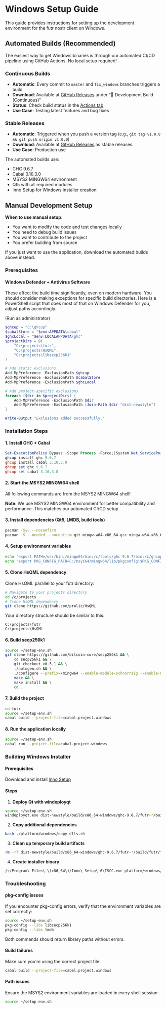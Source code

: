 # Windows Setup Guide

This guide provides instructions for setting up the development environment for the futr nostr client on Windows.

## Automated Builds (Recommended)

The easiest way to get Windows binaries is through our automated CI/CD pipeline using GitHub Actions. No local setup required!

### Continuous Builds
- **Automatic**: Every commit to `master` and `fix_windows` branches triggers a build
- **Download**: Available at [GitHub Releases](https://github.com/futrnostr/futr/releases/tag/continuous) under "🚧 Development Build (Continuous)"
- **Status**: Check build status in the [Actions tab](https://github.com/futrnostr/futr/actions)
- **Use Case**: Testing latest features and bug fixes

### Stable Releases  
- **Automatic**: Triggered when you push a version tag (e.g., `git tag v1.0.0 && git push origin v1.0.0`)
- **Download**: Available at [GitHub Releases](https://github.com/futrnostr/futr/releases) as stable releases
- **Use Case**: Production use

The automated builds use:
- GHC 9.6.7
- Cabal 3.10.3.0
- MSYS2 MINGW64 environment
- Qt5 with all required modules
- Inno Setup for Windows installer creation

## Manual Development Setup

**When to use manual setup:**
- You want to modify the code and test changes locally
- You need to debug build issues
- You want to contribute to the project
- You prefer building from source

If you just want to use the application, download the automated builds above instead.

### Prerequisites

#### Windows Defender + Antivirus Software

These affect the build time significantly, even on modern hardware. You should consider making exceptions for specific build directories. Here is a PowerShell script that does most of that on Windows Defender for you, adjust paths accordingly.

(Run as administrator)

```powershell
$ghcup = "C:\ghcup"
$cabalStore = "$env:APPDATA\cabal"
$ghcLocal = "$env:LOCALAPPDATA\ghc"
$projectDirs = @(
    "C:\projects\futr",
    "C:\projects\HsQML",
    "C:\projects\libsecp256k1"
)

# Add static exclusions
Add-MpPreference -ExclusionPath $ghcup
Add-MpPreference -ExclusionPath $cabalStore
Add-MpPreference -ExclusionPath $ghcLocal

# Add project-specific exclusions
foreach ($dir in $projectDirs) {
    Add-MpPreference -ExclusionPath $dir
    Add-MpPreference -ExclusionPath (Join-Path $dir "dist-newstyle")
}

Write-Output "Exclusions added successfully."
```

### Installation Steps

#### 1. Install GHC + Cabal

```powershell
Set-ExecutionPolicy Bypass -Scope Process -Force;[System.Net.ServicePointManager]::SecurityProtocol = [System.Net.ServicePointManager]::SecurityProtocol -bor 3072; try { Invoke-Command -ScriptBlock ([ScriptBlock]::Create((Invoke-WebRequest https://www.haskell.org/ghcup/sh/bootstrap-haskell.ps1 -UseBasicParsing))) -ArgumentList $true } catch { Write-Error $_ }
ghcup install ghc 9.6.7
ghcup install cabal 3.10.3.0
ghcup set ghc 9.6.7
ghcup set cabal 3.10.3.0
```

#### 2. Start the MSYS2 MINGW64 shell

All following commands are from the MSYS2 MINGW64 shell!

**Note**: We use MSYS2 MINGW64 environment for better compatibility and performance. This matches our automated CI/CD setup.

#### 3. Install dependencies (Qt5, LMDB, build tools)

```bash
pacman -Syu --noconfirm
pacman -S --needed --noconfirm git mingw-w64-x86_64-gcc mingw-w64-x86_64-make mingw-w64-x86_64-qt5-base mingw-w64-x86_64-qt5-declarative mingw-w64-x86_64-qt5-graphicaleffects mingw-w64-x86_64-qt5-imageformats mingw-w64-x86_64-qt5-multimedia mingw-w64-x86_64-qt5-quickcontrols2 mingw-w64-x86_64-qt5-svg mingw-w64-x86_64-qt5-tools mingw-w64-x86_64-qt5-translations mingw-w64-x86_64-qt5-winextras mingw-w64-x86_64-openssl mingw-w64-x86_64-angleproject mingw-w64-x86_64-lmdb mingw-w64-x86_64-libunwind mingw-w64-x86_64-toolchain mingw-w64-x86_64-zlib mingw-w64-x86_64-libwebp mingw-w64-x86_64-libjpeg-turbo mingw-w64-x86_64-giflib mingw-w64-x86_64-libwinpthread autoconf autogen automake libtool make
```

#### 4. Setup environment variables

```bash
echo 'export PATH=/usr/bin:/mingw64/bin:/c/tools/ghc-9.6.7/bin:/c/ghcup/bin:$PATH' > ~/setup-env.sh
echo 'export PKG_CONFIG_PATH=C:/msys64/mingw64/lib/pkgconfig:$PKG_CONFIG_PATH' >> ~/setup-env.sh
```

#### 5. Clone HsQML dependency

Clone HsQML parallel to your futr directory:

```bash
# Navigate to your projects directory
cd /c/projects
# Clone HsQML dependency
git clone https://github.com/prolic/HsQML
```

Your directory structure should be similar to this:

```
C:\projects\futr
C:\projects\HsQML
```

#### 6. Build secp256k1

```bash
source ~/setup-env.sh
git clone https://github.com/bitcoin-core/secp256k1 && \
    cd secp256k1 && \
    git checkout v0.5.1 && \
    ./autogen.sh && \
    ./configure --prefix=/mingw64 --enable-module-schnorrsig --enable-module-extrakeys --enable-module-ecdh --enable-experimental --enable-module-recovery && \
    make && \
    make install && \
    cd ..
```

#### 7. Build the project

```bash
cd futr
source ~/setup-env.sh
cabal build --project-file=cabal.project.windows
```

#### 8. Run the application locally

```bash
source ~/setup-env.sh
cabal run --project-file=cabal.project.windows
```

### Building Windows Installer

#### Prerequisites

Download and install [Inno Setup](https://jrsoftware.org/isdl.php)

#### Steps

1. **Deploy Qt with windeployqt**

```bash
source ~/setup-env.sh
windeployqt.exe dist-newstyle/build/x86_64-windows/ghc-9.6.7/futr-*/build/futr/futr.exe --qmldir=resources/qml
```

2. **Copy additional dependencies**

```bash
bash ./platform/windows/copy-dlls.sh
```

3. **Clean up temporary build artifacts**

```bash
rm -rf dist-newstyle/build/x86_64-windows/ghc-9.6.7/futr-*/build/futr/futr-tmp
```

4. **Create installer binary**

```bash
/c/Program\ Files\ \(x86_64\)/Inno\ Setup\ 6\ISCC.exe platform/windows/innosetup.iss
```

### Troubleshooting

#### pkg-config issues

If you encounter pkg-config errors, verify that the environment variables are set correctly:

```bash
source ~/setup-env.sh
pkg-config --libs libsecp256k1
pkg-config --libs lmdb
```

Both commands should return library paths without errors.

#### Build failures

Make sure you're using the correct project file:

```bash
cabal build --project-file=cabal.project.windows
```

#### Path issues

Ensure the MSYS2 environment variables are loaded in every shell session:

```bash
source ~/setup-env.sh
```
